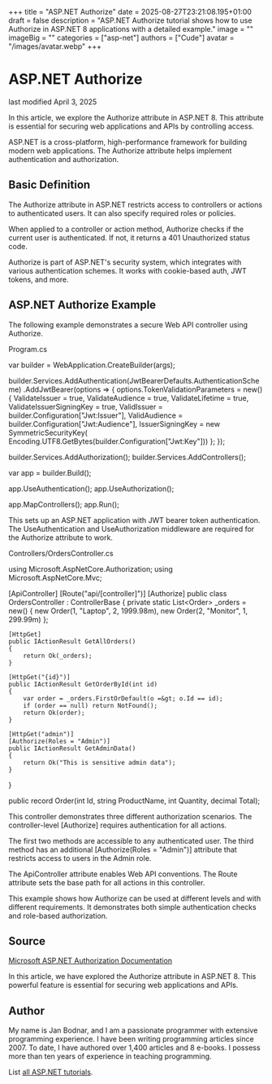 +++
title = "ASP.NET Authorize"
date = 2025-08-27T23:21:08.195+01:00
draft = false
description = "ASP.NET Authorize tutorial shows how to use Authorize in ASP.NET 8 applications with a detailed example."
image = ""
imageBig = ""
categories = ["asp-net"]
authors = ["Cude"]
avatar = "/images/avatar.webp"
+++

# ASP.NET Authorize

last modified April 3, 2025

In this article, we explore the Authorize attribute in ASP.NET 8. This attribute
is essential for securing web applications and APIs by controlling access.

ASP.NET is a cross-platform, high-performance framework for building modern web
applications. The Authorize attribute helps implement authentication and
authorization.

## Basic Definition

The Authorize attribute in ASP.NET restricts access to controllers or actions
to authenticated users. It can also specify required roles or policies.

When applied to a controller or action method, Authorize checks if the current
user is authenticated. If not, it returns a 401 Unauthorized status code.

Authorize is part of ASP.NET's security system, which integrates with various
authentication schemes. It works with cookie-based auth, JWT tokens, and more.

## ASP.NET Authorize Example

The following example demonstrates a secure Web API controller using Authorize.

Program.cs
  

var builder = WebApplication.CreateBuilder(args);

builder.Services.AddAuthentication(JwtBearerDefaults.AuthenticationScheme)
    .AddJwtBearer(options =&gt;
    {
        options.TokenValidationParameters = new()
        {
            ValidateIssuer = true,
            ValidateAudience = true,
            ValidateLifetime = true,
            ValidateIssuerSigningKey = true,
            ValidIssuer = builder.Configuration["Jwt:Issuer"],
            ValidAudience = builder.Configuration["Jwt:Audience"],
            IssuerSigningKey = new SymmetricSecurityKey(
                Encoding.UTF8.GetBytes(builder.Configuration["Jwt:Key"]))
        };
    });

builder.Services.AddAuthorization();
builder.Services.AddControllers();

var app = builder.Build();

app.UseAuthentication();
app.UseAuthorization();

app.MapControllers();
app.Run();

This sets up an ASP.NET application with JWT bearer token authentication. The
UseAuthentication and UseAuthorization middleware
are required for the Authorize attribute to work.

Controllers/OrdersController.cs
  

using Microsoft.AspNetCore.Authorization;
using Microsoft.AspNetCore.Mvc;

[ApiController]
[Route("api/[controller]")]
[Authorize]
public class OrdersController : ControllerBase
{
    private static List&lt;Order&gt; _orders = new()
    {
        new Order(1, "Laptop", 2, 1999.98m),
        new Order(2, "Monitor", 1, 299.99m)
    };

    [HttpGet]
    public IActionResult GetAllOrders()
    {
        return Ok(_orders);
    }

    [HttpGet("{id}")]
    public IActionResult GetOrderById(int id)
    {
        var order = _orders.FirstOrDefault(o =&gt; o.Id == id);
        if (order == null) return NotFound();
        return Ok(order);
    }

    [HttpGet("admin")]
    [Authorize(Roles = "Admin")]
    public IActionResult GetAdminData()
    {
        return Ok("This is sensitive admin data");
    }
}

public record Order(int Id, string ProductName, int Quantity, decimal Total);

This controller demonstrates three different authorization scenarios. The
controller-level [Authorize] requires authentication for all
actions.

The first two methods are accessible to any authenticated user. The third method
has an additional [Authorize(Roles = "Admin")] attribute that
restricts access to users in the Admin role.

The ApiController attribute enables Web API conventions. The
Route attribute sets the base path for all actions in this
controller.

This example shows how Authorize can be used at different levels and with
different requirements. It demonstrates both simple authentication checks
and role-based authorization.

## Source

[Microsoft ASP.NET Authorization Documentation](https://learn.microsoft.com/en-us/aspnet/core/security/authorization/simple?view=aspnetcore-8.0)

In this article, we have explored the Authorize attribute in ASP.NET 8. This
powerful feature is essential for securing web applications and APIs.

## Author

My name is Jan Bodnar, and I am a passionate programmer with extensive
programming experience. I have been writing programming articles since 2007.
To date, I have authored over 1,400 articles and 8 e-books. I possess more
than ten years of experience in teaching programming.

List [all ASP.NET tutorials](/all/#asp-net).